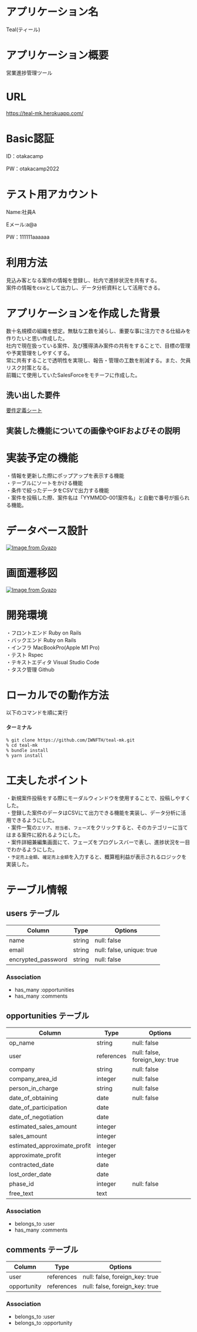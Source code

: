 # アプリケーション名
Teal(ティール)

# アプリケーション概要
営業進捗管理ツール

# URL
https://teal-mk.herokuapp.com/

# Basic認証
ID：otakacamp

PW：otakacamp2022

# テスト用アカウント
Name:社員A

Eメール:a@a

PW：111111aaaaaa

# 利用方法
見込み客となる案件の情報を登録し、社内で進捗状況を共有する。  
案件の情報をcsvとして出力し、データ分析資料として活用できる。

# アプリケーションを作成した背景
数十名規模の組織を想定。無駄な工数を減らし、重要な事に注力できる仕組みを作りたいと思い作成した。  
社内で現在扱っている案件、及び獲得済み案件の共有をすることで、目標の管理や予実管理をしやすくする。  
常に共有することで透明性を実現し、報告・管理の工数を削減する。また、欠員リスク対策となる。  
前職にて使用していたSalesForceをモチーフに作成した。

## 洗い出した要件
[要件定義シート](https://docs.google.com/spreadsheets/d/1Hs8RbyDW4XqskhkS3K75mMlFVQYvBkRDmCIq3DJgC0o/edit?usp=sharing)

## 実装した機能についての画像やGIFおよびその説明

# 実装予定の機能
・情報を更新した際にポップアップを表示する機能  
・テーブルにソートをかける機能  
・条件で絞ったデータをCSVで出力する機能  
・案件を投稿した際、案件名は「YYMMDD-001案件名」と自動で番号が振られる機能。  

# データベース設計
[![Image from Gyazo](https://i.gyazo.com/12b43e8a8bab803eec14273d1950050d.png)](https://gyazo.com/12b43e8a8bab803eec14273d1950050d)

# 画面遷移図
[![Image from Gyazo](https://i.gyazo.com/cd2a19af9be36280696f65bdfa63cb4c.png)](https://gyazo.com/cd2a19af9be36280696f65bdfa63cb4c)

# 開発環境
・フロントエンド  Ruby on Rails  
・バックエンド  Ruby on Rails  
・インフラ MacBookPro(Apple M1 Pro)  
・テスト Rspec  
・テキストエディタ Visual Studio Code  
・タスク管理 Github

# ローカルでの動作方法
以下のコマンドを順に実行  
#### ターミナル
```
% git clone https://github.com/IWNFTH/teal-mk.git
% cd teal-mk
% bundle install
% yarn install
```

# 工夫したポイント
・新規案件投稿をする際にモーダルウィンドウを使用することで、投稿しやすくした。  
・登録した案件のデータはCSVにて出力できる機能を実装し、データ分析に活用できるようにした。  
・案件一覧の`エリア`、`担当者`、`フェーズ`をクリックすると、そのカテゴリーに当てはまる案件に絞れるようにした。  
・案件詳細兼編集画面にて、フェーズをプログレスバーで表し、進捗状況を一目でわかるようにした。  
・`予定売上金額`、`確定売上金額`を入力すると、概算粗利益が表示されるロジックを実装した。  

# テーブル情報

## users テーブル

| Column             | Type   | Options                   |
| ------------------ | ------ | ------------------------- |
| name               | string | null: false               |
| email              | string | null: false, unique: true |
| encrypted_password | string | null: false               |

### Association

- has_many :opportunities
- has_many :comments

## opportunities テーブル

| Column                       | Type       | Options                        |
| ---------------------------- | ---------- | ------------------------------ |
| op_name                      | string     | null: false                    |
| user                         | references | null: false, foreign_key: true |
| company                      | string     | null: false                    |
| company_area_id              | integer    | null: false                    |
| person_in_charge             | string     | null: false                    |
| date_of_obtaining            | date       | null: false                    |
| date_of_participation        | date       |                                |
| date_of_negotiation          | date       |                                |
| estimated_sales_amount       | integer    |                                |
| sales_amount                 | integer    |                                |
| estimated_approximate_profit | integer    |                                |
| approximate_profit           | integer    |                                |
| contracted_date              | date       |                                |
| lost_order_date              | date       |                                |
| phase_id                     | integer    | null: false                    |
| free_text                    | text       |                                |

### Association

- belongs_to :user
- has_many   :comments


## comments テーブル

| Column      | Type       | Options                        |
| ----------- | ---------- | ------------------------------ |
| user        | references | null: false, foreign_key: true |
| opportunity | references | null: false, foreign_key: true |

### Association

- belongs_to :user
- belongs_to :opportunity